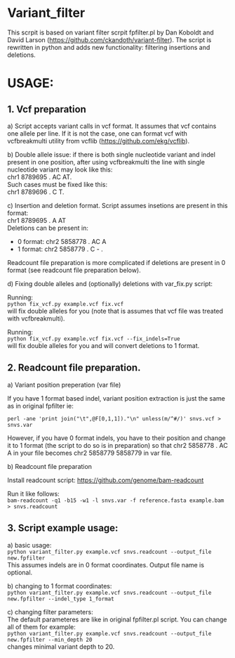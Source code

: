 # Variant_filter

This scrpit is based on variant filter scrpit fpfilter.pl by Dan Koboldt and David Larson (https://github.com/ckandoth/variant-filter). The script is rewritten in python and 
adds new functionality: filtering insertions and deletions.

# USAGE: #

## 1. Vcf preparation ##

a) Script accepts variant calls in vcf format. It assumes that vcf contains one allele per line. If it is not the case,
one can format vcf with vcfbreakmulti utility from vcflib (https://github.com/ekg/vcflib).

b) Double allele issue: if there is both single nucleotide variant and indel present in one position, after using vcfbreakmulti the line with single nucleotide variant may look like this:  
chr1 8789695 . AC AT.   
Such cases must be fixed like this:  
chr1 8789696 . C  T. 

c) Insertion and deletion format.
Script assumes insetions are present in this format:  
chr1 8789695 . A AT  
Deletions can be present in:
- 0 format: chr2 5858778 . AC A  
- 1 format: chr2 5858779 . C - .   

Readcount file preparation is more complicated if deletions are present in 0 format (see readcount file preparation below).

d) Fixing double alleles and (optionally) deletions with var_fix.py script:

Running:  
`python fix_vcf.py example.vcf fix.vcf`  
will fix double alleles for you (note that is assumes that vcf file was treated with vcfbreakmulti).

Running:  
`python fix_vcf.py example.vcf fix.vcf --fix_indels=True`   
will fix double alleles for you and will convert deletions to 1 format. 

## 2. Readcount file preparation. ##

a) Variant position preperation (var file)

If you have 1 format based indel, variant position extraction is just the same as in original fpfilter ie:   

`perl -ane 'print join("\t",@F[0,1,1])."\n" unless(m/^#/)' snvs.vcf > snvs.var`  

However, if you have 0 format indels, you have to their position and change it to 1 format (the script to do so is in preparation) so that chr2 5858778 . AC A in your file becomes chr2 5858779 5858779 in var file.  

b) Readcount file preparation

Install readcount script: https://github.com/genome/bam-readcount 

Run it like follows:  
`bam-readcount -q1 -b15 -w1 -l snvs.var -f reference.fasta example.bam > snvs.readcount`

## 3. Script example usage: ##

a) basic usage:  
`python variant_filter.py example.vcf snvs.readcount --output_file new.fpfilter`  
This assumes indels are in 0 format coordinates. Output file name is optional.

b) changing to 1 format coordinates:  
`python variant_filter.py example.vcf snvs.readcount --output_file new.fpfilter --indel_type 1_format`

c) changing filter parameters:  
The default parameteres are like in original fpfilter.pl script. You can change all of them for example:  
`python variant_filter.py example.vcf snvs.readcount --output_file new.fpfilter --min_depth 20 `   
changes minimal variant depth to 20.
